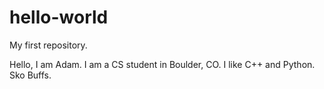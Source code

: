 # hello-world
My first repository.

Hello, I am Adam. I am a CS student in Boulder, CO. I like C++ and Python.
Sko Buffs.
